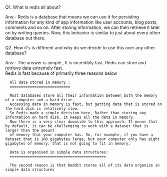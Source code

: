 Q1. What is redis all about?

Ans:- Redis is a database that means we can use it for persisting information for any kind of app information like user accounts, blog posts, comments and so on.
       After storing information, we can then retrieve it later on by writing queries. Now, this behavior is similar to just about every other database out there.
       
Q2. How it's is different and why do we decide to use this over any other database?

Ans:- The answer is simple , It is incredibly fast. Redis can store and retrieve data extremely fast.  
      Redis is fast because of primarily three reasons below 
     
      All data stored in memory :
      ===========================
      
      Most databases store all their information between both the memory of a computer and a hard drive.
      Accessing data in memory is fast, but getting data that is stored on the hard disk is relatively slow.
      So Redis made a simple decision here, Rather than storing any information on hard disk, it keeps all the data in memory.
      Now there is a very clear downside to this approach. It means that by default, it can be challenging to work with a dataset that is larger than the amount
      of memory that your computer has. So, for example, if you have a dataset that is 100 gigabytes large, but your computer only has eight gigabytes of memory, that is not going to fit in memory.

      Data is organised in simple data structures: 
      ===========================================
      
      The second reason is that Reddit stores all of its data organize in simple data structures


  
            


      
    
